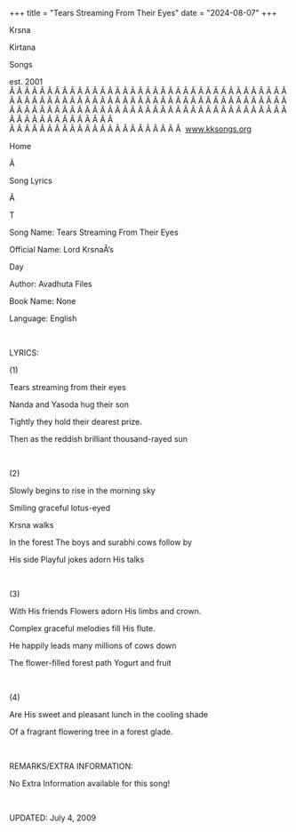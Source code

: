 +++ 
title = "Tears Streaming From Their Eyes"
date = "2024-08-07"
+++

Krsna
 
Kirtana
 
Songs

est. 2001
Â Â Â Â Â Â Â Â Â Â Â Â Â Â Â Â Â Â Â Â Â Â Â Â Â Â Â Â Â Â Â Â Â Â Â Â Â Â Â Â Â Â Â Â Â Â Â Â Â Â Â Â Â Â Â Â Â Â Â Â Â Â Â Â Â Â Â Â Â Â Â Â Â Â Â Â Â Â Â Â Â Â Â Â Â Â Â Â Â Â Â Â Â Â Â Â Â Â Â Â Â Â Â Â Â Â Â Â Â Â Â Â Â Â Â Â Â Â Â Â Â Â Â Â Â  
Â Â Â Â Â Â Â Â Â Â Â Â Â Â Â Â Â Â Â Â Â Â Â  
www.kksongs.org








Home


Ã 
 
Song Lyrics
 
Ã 
 
T


Song Name: Tears Streaming From Their Eyes


Official Name: Lord 
KrsnaÂ’s

Day


Author: 
Avadhuta
 Files


Book Name: None


Language: 
English


 


LYRICS:


(1)


Tears streaming from their
eyes


Nanda
 and 
Yasoda
 hug their son


Tightly they hold their
dearest prize.


Then as the reddish
brilliant thousand-rayed sun


 


(2)


Slowly begins to rise in
the morning sky 


Smiling graceful lotus-eyed

Krsna
 walks


In the forest 
The
 boys and 
surabhi
 cows follow
by


His side Playful jokes
adorn His talks


 


(3)


With His friends Flowers
adorn His limbs and crown.


Complex graceful melodies
fill His flute.


He happily leads many
millions of cows down


The flower-filled forest
path Yogurt and fruit


 


(4)


Are His
sweet and pleasant lunch
 in the
cooling shade 


Of a fragrant flowering
tree in a forest glade.


 


REMARKS/EXTRA INFORMATION:


No
Extra Information available for this song!


 


UPDATED:
 July 4, 2009